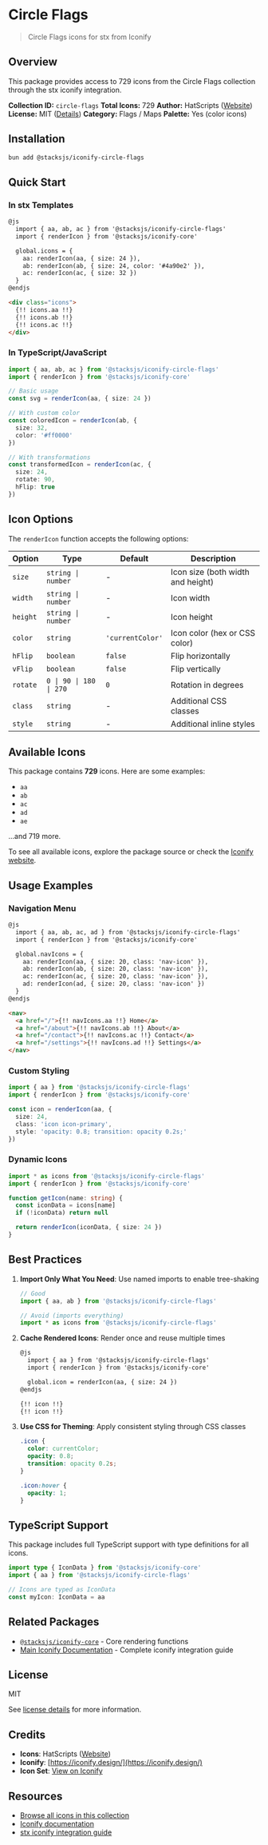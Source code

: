 # Circle Flags

> Circle Flags icons for stx from Iconify

## Overview

This package provides access to 729 icons from the Circle Flags collection through the stx iconify integration.

**Collection ID:** `circle-flags`
**Total Icons:** 729
**Author:** HatScripts ([Website](https://github.com/HatScripts/circle-flags))
**License:** MIT ([Details](https://github.com/HatScripts/circle-flags/blob/gh-pages/LICENSE))
**Category:** Flags / Maps
**Palette:** Yes (color icons)

## Installation

```bash
bun add @stacksjs/iconify-circle-flags
```

## Quick Start

### In stx Templates

```html
@js
  import { aa, ab, ac } from '@stacksjs/iconify-circle-flags'
  import { renderIcon } from '@stacksjs/iconify-core'

  global.icons = {
    aa: renderIcon(aa, { size: 24 }),
    ab: renderIcon(ab, { size: 24, color: '#4a90e2' }),
    ac: renderIcon(ac, { size: 32 })
  }
@endjs

<div class="icons">
  {!! icons.aa !!}
  {!! icons.ab !!}
  {!! icons.ac !!}
</div>
```

### In TypeScript/JavaScript

```typescript
import { aa, ab, ac } from '@stacksjs/iconify-circle-flags'
import { renderIcon } from '@stacksjs/iconify-core'

// Basic usage
const svg = renderIcon(aa, { size: 24 })

// With custom color
const coloredIcon = renderIcon(ab, {
  size: 32,
  color: '#ff0000'
})

// With transformations
const transformedIcon = renderIcon(ac, {
  size: 24,
  rotate: 90,
  hFlip: true
})
```

## Icon Options

The `renderIcon` function accepts the following options:

| Option | Type | Default | Description |
|--------|------|---------|-------------|
| `size` | `string \| number` | - | Icon size (both width and height) |
| `width` | `string \| number` | - | Icon width |
| `height` | `string \| number` | - | Icon height |
| `color` | `string` | `'currentColor'` | Icon color (hex or CSS color) |
| `hFlip` | `boolean` | `false` | Flip horizontally |
| `vFlip` | `boolean` | `false` | Flip vertically |
| `rotate` | `0 \| 90 \| 180 \| 270` | `0` | Rotation in degrees |
| `class` | `string` | - | Additional CSS classes |
| `style` | `string` | - | Additional inline styles |

## Available Icons

This package contains **729** icons. Here are some examples:

- `aa`
- `ab`
- `ac`
- `ad`
- `ae`

...and 719 more.

To see all available icons, explore the package source or check the [Iconify website](https://icon-sets.iconify.design/circle-flags/).

## Usage Examples

### Navigation Menu

```html
@js
  import { aa, ab, ac, ad } from '@stacksjs/iconify-circle-flags'
  import { renderIcon } from '@stacksjs/iconify-core'

  global.navIcons = {
    aa: renderIcon(aa, { size: 20, class: 'nav-icon' }),
    ab: renderIcon(ab, { size: 20, class: 'nav-icon' }),
    ac: renderIcon(ac, { size: 20, class: 'nav-icon' }),
    ad: renderIcon(ad, { size: 20, class: 'nav-icon' })
  }
@endjs

<nav>
  <a href="/">{!! navIcons.aa !!} Home</a>
  <a href="/about">{!! navIcons.ab !!} About</a>
  <a href="/contact">{!! navIcons.ac !!} Contact</a>
  <a href="/settings">{!! navIcons.ad !!} Settings</a>
</nav>
```

### Custom Styling

```typescript
import { aa } from '@stacksjs/iconify-circle-flags'
import { renderIcon } from '@stacksjs/iconify-core'

const icon = renderIcon(aa, {
  size: 24,
  class: 'icon icon-primary',
  style: 'opacity: 0.8; transition: opacity 0.2s;'
})
```

### Dynamic Icons

```typescript
import * as icons from '@stacksjs/iconify-circle-flags'
import { renderIcon } from '@stacksjs/iconify-core'

function getIcon(name: string) {
  const iconData = icons[name]
  if (!iconData) return null

  return renderIcon(iconData, { size: 24 })
}
```

## Best Practices

1. **Import Only What You Need**: Use named imports to enable tree-shaking
   ```typescript
   // Good
   import { aa, ab } from '@stacksjs/iconify-circle-flags'

   // Avoid (imports everything)
   import * as icons from '@stacksjs/iconify-circle-flags'
   ```

2. **Cache Rendered Icons**: Render once and reuse multiple times
   ```html
   @js
     import { aa } from '@stacksjs/iconify-circle-flags'
     import { renderIcon } from '@stacksjs/iconify-core'

     global.icon = renderIcon(aa, { size: 24 })
   @endjs

   {!! icon !!}
   {!! icon !!}
   ```

3. **Use CSS for Theming**: Apply consistent styling through CSS classes
   ```css
   .icon {
     color: currentColor;
     opacity: 0.8;
     transition: opacity 0.2s;
   }

   .icon:hover {
     opacity: 1;
   }
   ```

## TypeScript Support

This package includes full TypeScript support with type definitions for all icons.

```typescript
import type { IconData } from '@stacksjs/iconify-core'
import { aa } from '@stacksjs/iconify-circle-flags'

// Icons are typed as IconData
const myIcon: IconData = aa
```

## Related Packages

- [`@stacksjs/iconify-core`](../iconify-core) - Core rendering functions
- [Main Iconify Documentation](../../docs/iconify.md) - Complete iconify integration guide

## License

MIT

See [license details](https://github.com/HatScripts/circle-flags/blob/gh-pages/LICENSE) for more information.

## Credits

- **Icons**: HatScripts ([Website](https://github.com/HatScripts/circle-flags))
- **Iconify**: [https://iconify.design/](https://iconify.design/)
- **Icon Set**: [View on Iconify](https://icon-sets.iconify.design/circle-flags/)

## Resources

- [Browse all icons in this collection](https://icon-sets.iconify.design/circle-flags/)
- [Iconify documentation](https://iconify.design/docs/)
- [stx iconify integration guide](../../docs/iconify.md)
